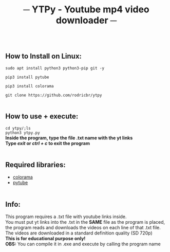 <h1 align="center">─ YTPy - Youtube mp4 video downloader ─</h1>

</br> </br>

## How to Install on Linux:

`sudo apt install python3 python3-pip git -y` </br>

`pip3 install pytube` </br>

`pip3 install colorama` </br>

`git clone https://github.com/rodricbr/ytpy` </br> </br>

## How to use + execute:

`cd ytpy/;ls` </br>
`python3 ytpy.py` </br>
**Inside the program, type the file .txt name with the yt links** </br>
**Type *exit* or *ctrl + c* to exit the program** </br> </br>

## Required libraries: </br>
- [colorama](https://pypi.org/project/colorama/) </br>
- [pytube](https://pypi.org/project/pytube/) </br> </br>

## Info:

This program requires a .txt file with youtube links inside. </br>
You must put yt links into the .txt in the **SAME** file as the program is placed, the program reads and downloads the videos on each line of that .txt file. </br>
The videos are downloaded in a standard definition quality (SD 720p) </br>
**This is for educational purpose only!** </br>
**OBS:** You can compile it in .exe and execute by calling the program name </br>
